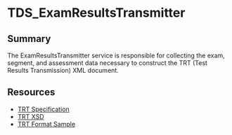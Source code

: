 # TDS_ExamResultsTransmitter

## Summary

The ExamResultsTransmitter service is responsible for collecting the exam, segment, and assessment data necessary to 
construct the TRT (Test Results Transmission) XML document.
 
## Resources
- [TRT Specification](http://www.smarterapp.org/documents/TestResultsTransmissionFormat.pdf)
- [TRT XSD](http://www.smarterapp.org/documents/TestResultsTransmissionFormat_Schema.xsd)
- [TRT Format Sample](http://www.smarterapp.org/documents/TestResultsTransmissionFormat_Sample.xml)